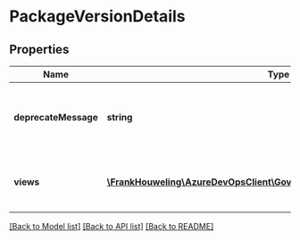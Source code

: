 # PackageVersionDetails

## Properties
Name | Type | Description | Notes
------------ | ------------- | ------------- | -------------
**deprecateMessage** | **string** | Indicates the deprecate message of a package version | [optional] 
**views** | [**\FrankHouweling\AzureDevOpsClient\Governance\Model\JsonPatchOperation**](JsonPatchOperation.md) | The view to which the package version will be added | [optional] 

[[Back to Model list]](../README.md#documentation-for-models) [[Back to API list]](../README.md#documentation-for-api-endpoints) [[Back to README]](../README.md)


